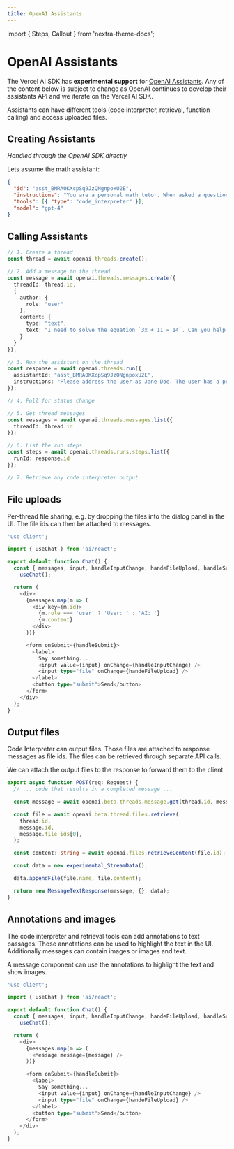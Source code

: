 ```yaml
---
title: OpenAI Assistants
---
```


import { Steps, Callout } from 'nextra-theme-docs';

# OpenAI Assistants

The Vercel AI SDK has **experimental support** for [OpenAI Assistants](https://openai.com/TODO).
Any of the content below is subject to change as OpenAI continues to develop their assistants API and we iterate on the Vercel AI SDK.

Assistants can have different tools (code interpreter, retrieval, function calling) and access uploaded files.

## Creating Assistants

_Handled through the OpenAI SDK directly_

Lets assume the math assistant:

```json
{
  "id": "asst_BMRA0KXcpSq9JzQNgnpoxU2E",
  "instructions": "You are a personal math tutor. When asked a question, write and run Python code to answer the question.",
  "tools": [{ "type": "code_interpreter" }],
  "model": "gpt-4"
}
```

## Calling Assistants

```ts
// 1. Create a thread
const thread = await openai.threads.create();

// 2. Add a message to the thread
const message = await openai.threads.messages.create({
  threadId: thread.id,
  {
    author: {
      role: "user"
    },
    content: {
      type: "text",
      text: "I need to solve the equation `3x + 11 = 14`. Can you help me?"
    }
  }
});

// 3. Run the assistant on the thread
const response = await openai.threads.run({
  assistantId: "asst_BMRA0KXcpSq9JzQNgnpoxU2E",
  instructions: "Please address the user as Jane Doe. The user has a premium account."
});

// 4. Poll for status change

// 5. Get thread messages
const messages = await openai.threads.messages.list({
  threadId: thread.id
});

// 6. List the run steps
const steps = await openai.threads.runs.steps.list({
  runId: response.id
});

// 7. Retrieve any code interpreter output
```

## File uploads

Per-thread file sharing, e.g. by dropping the files into the dialog panel in the UI. The file ids can then be attached to messages.

```ts
'use client';

import { useChat } from 'ai/react';

export default function Chat() {
  const { messages, input, handleInputChange, handeFileUpload, handleSubmit } =
    useChat();

  return (
    <div>
      {messages.map(m => (
        <div key={m.id}>
          {m.role === 'user' ? 'User: ' : 'AI: '}
          {m.content}
        </div>
      ))}

      <form onSubmit={handleSubmit}>
        <label>
          Say something...
          <input value={input} onChange={handleInputChange} />
          <input type="file" onChange={handeFileUpload} />
        </label>
        <button type="submit">Send</button>
      </form>
    </div>
  );
}
```

## Output files

Code Interpreter can output files. Those files are attached to response messages as file ids. The files can be retrieved through separate API calls.

We can attach the output files to the response to forward them to the client.

```ts
export async function POST(req: Request) {
  // ... code that results in a completed message ...

  const message = await openai.beta.threads.message.get(thread.id, message.id);

  const file = await openai.beta.thread.files.retrieve(
    thread.id,
    message.id,
    message.file_ids[0],
  );

  const content: string = await openai.files.retrieveContent(file.id);

  const data = new experimental_StreamData();

  data.appendFile(file.name, file.content);

  return new MessageTextResponse(message, {}, data);
}
```

## Annotations and images

The code interpreter and retrieval tools can add annotations to text passages. Those annotations can be used to highlight the text in the UI. Additionally messages can contain images or images and text.

A message component can use the annotations to highlight the text and show images.

```ts
'use client';

import { useChat } from 'ai/react';

export default function Chat() {
  const { messages, input, handleInputChange, handeFileUpload, handleSubmit } =
    useChat();

  return (
    <div>
      {messages.map(m => (
        <Message message={message} />
      ))}

      <form onSubmit={handleSubmit}>
        <label>
          Say something...
          <input value={input} onChange={handleInputChange} />
          <input type="file" onChange={handeFileUpload} />
        </label>
        <button type="submit">Send</button>
      </form>
    </div>
  );
}
```
